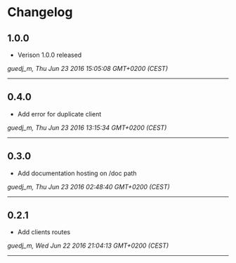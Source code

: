 # Changelog

## 1.0.0

* Verison 1.0.0 released

*guedj_m, Thu Jun 23 2016 15:05:08 GMT+0200 (CEST)*

---
## 0.4.0

* Add error for duplicate client

*guedj_m, Thu Jun 23 2016 13:15:34 GMT+0200 (CEST)*

---
## 0.3.0

* Add documentation hosting on /doc path

*guedj_m, Thu Jun 23 2016 02:48:40 GMT+0200 (CEST)*

---
## 0.2.1

* Add clients routes

*guedj_m, Wed Jun 22 2016 21:04:13 GMT+0200 (CEST)*

---